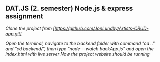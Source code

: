 ## DAT.JS (2. semester) Node.js & express assignment

_Clone the project from [https://github.com/JonLundby/Artists-CRUD-app.git]_

_Open the terminal, navigate to the backend folder with command "cd .." and "cd backend/", then type "node --watch backApp.js" and open the index.html with live server_
_Now the project website should be running_
